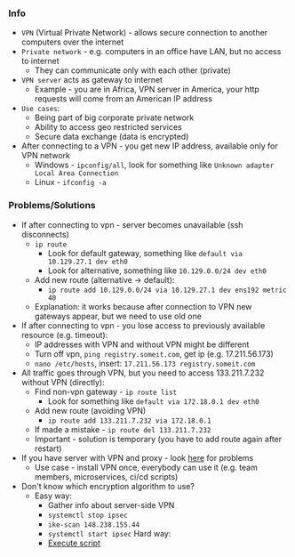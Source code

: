 ### Info
* `VPN` (Virtual Private Network) - allows secure connection to another computers over the internet
* `Private network` - e.g. computers in an office have LAN, but no access to internet
    * They can communicate only with each other (private)
* `VPN server` acts as gateway to internet 
    * Example - you are in Africa, VPN server in America, your http requests will come from an American IP address
* `Use cases`:
    * Being part of big corporate private network
    * Ability to access geo restricted services
    * Secure data exchange (data is encrypted)
* After connecting to a VPN - you get new IP address, available only for VPN network
    * Windows - `ipconfig/all`, look for something like `Unknown adapter Local Area Connection`
    * Linux - `ifconfig -a`

### Problems/Solutions
* If after connecting to vpn - server becomes unavailable (ssh disconnects)
    * `ip route`
        * Look for default gateway, something like `default via 10.129.27.1 dev eth0`
        * Look for alternative, something like `10.129.0.0/24 dev eth0`
    * Add new route (alternative -> default):
        * `ip route add 10.129.0.0/24 via 10.129.27.1 dev ens192 metric 40`
    * Explanation: it works because after connection to VPN new gateways appear, but we need to use old one
* If after connecting to vpn - you lose access to previously available resource (e.g. timeout):
    * IP addresses with VPN and without VPN might be different
    * Turn off vpn, `ping registry.someit.com`, get ip (e.g. 17.211.56.173)
    * `nano /etc/hosts`, insert: `17.211.56.173 registry.someit.com`
* All traffic goes through VPN, but you need to access 133.211.7.232 without VPN (directly):
    * Find non-vpn gateway - `ip route list`
        * Look for something like `default via 172.18.0.1 dev eth0`
    * Add new route (avoiding VPN)
        * `ip route add 133.211.7.232 via 172.18.0.1`
    * If made a mistake - `ip route del 133.211.7.232`
    * Important - solution is temporary (you have to add route again after restart)
* If you have server with VPN and proxy - look [here](../proxy/proxy.md) for problems
    * Use case - install VPN once, everybody can use it (e.g. team members, microservices, ci/cd scripts)
* Don't know which encryption algorithm to use?
    * Easy way:
        * Gather info about server-side VPN
        * `systemctl stop ipsec`
        * `ike-scan 148.238.155.44`
        * `systemctl start ipsec`
    Hard way:
        * [Execute script](https://github.com/nm-l2tp/NetworkManager-l2tp/wiki/Known-Issues#querying-vpn-server-for-its-ikev1-algorithm-proposals)
